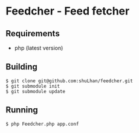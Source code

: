 # Feedcher - Feed fetcher

## Requirements

* php (latest version)

## Building

```
$ git clone git@github.com:shuLhan/feedcher.git
$ git submodule init
$ git submodule update
```

## Running

```
$ php Feedcher.php app.conf
```
